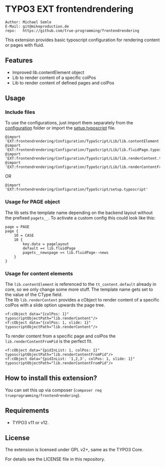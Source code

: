 # TYPO3 EXT frontendrendering
    Author: Michael Semle
    E-Mail: git@mikeproduction.de
    repo:   https://github.com/true-programming/frontendrendering

This extension provides basic typoscript configuration for rendering content or pages with fluid.

## Features
* Improved lib.contentElement object
* Lib to render content of a specific colPos
* Lib to render content of defined pages and colPos

## Usage

### Include files
To use the configurations, just import them separately from the [configuration](Configuration/TypoScript/Lib) folder or import the [setup.typoscript](Configuration/TypoScript/setup.typoscript) file.

```
@import 'EXT:frontendrendering/Configuration/TypoScript/Lib/lib.contentElement.typoscript'
@import 'EXT:frontendrendering/Configuration/TypoScript/Lib/lib.fluidPage.typoscript'
@import 'EXT:frontendrendering/Configuration/TypoScript/Lib/lib.renderContent.typoscript'
@import 'EXT:frontendrendering/Configuration/TypoScript/Lib/lib.renderContentFromPid.typoscript'
```
OR
```
@import 'EXT:frontendrendering/Configuration/TypoScript/setup.typoscript'
```

### Usage for PAGE object
The lib sets the template name depending on the backend layout without the prefixed `pagets__`. To activate a custom config this could look like this:
```
page = PAGE
page {
    10 = CASE
    10 {
        key.data = pagelayout
        default =< lib.fluidPage
        pagets__newspage =< lib.fluidPage--news
    }
}
```

### Usage for content elements
The `lib.contentElement` is referenced to the `tt_content.default` already in core, so we only change some more stuff. The template name gets set to the value of the CType field. \
The lib `lib.renderContent` provides a cObject to render content of a specific colPos with a slide option upwards the page tree.
```
<f:cObject data="{colPos: 1}" typoscriptObjectPath="lib.renderContent"/>
<f:cObject data="{colPos: 1, slide: 1}" typoscriptObjectPath="lib.renderContent"/>
```
To render content from a specific page and colPos the `lib.renderContentFromPid` is the perfect fit.
```
<f:cObject data="{pidInList: 1, colPos: 1}" typoscriptObjectPath="lib.renderContentFromPid"/>
<f:cObject data="{pidInList: '1,2,3', colPos: 1, slide: 1}" typoscriptObjectPath="lib.renderContentFromPid"/>
```

## How to install this extension?

You can set this up via composer (`composer req trueprogramming/frontendrendering`).

## Requirements

* TYPO3 v11 or v12.

## License

The extension is licensed under GPL v2+, same as the TYPO3 Core.

For details see the LICENSE file in this repository.
